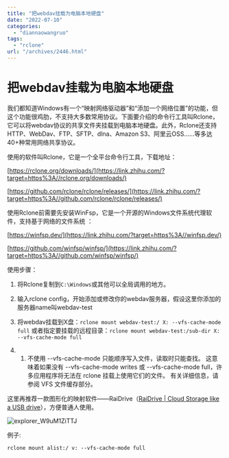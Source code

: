 ```yaml
---
title: "把webdav挂载为电脑本地硬盘"
date: "2022-07-10"
categories: 
  - "diannaowangruo"
tags: 
  - "rclone"
url: "/archives/2446.html"
---
```


# 把webdav挂载为电脑本地硬盘

我们都知道Windows有一个“映射网络驱动器”和“添加一个网络位置”的功能，但这个功能很鸡肋，不支持大多数常用协议。下面要介绍的命令行工具叫Rclone，它可以将webdav协议的共享文件夹挂载到电脑本地硬盘。此外，Rclone还支持HTTP、WebDav、FTP、SFTP、dlna、Amazon S3、阿里云OSS……等多达40+种常用网络共享协议。

使用的软件叫Rclone，它是一个全平台命令行工具，下载地址：

[https://rclone.org/downloads/](https://link.zhihu.com/?target=https%3A//rclone.org/downloads/)

[https://github.com/rclone/rclone/releases/](https://link.zhihu.com/?target=https%3A//github.com/rclone/rclone/releases/)

使用Rclone前需要先安装WinFsp，它是一个开源的Windows文件系统代理软件，支持基于网络的文件系统 ：

[https://winfsp.dev/](https://link.zhihu.com/?target=https%3A//winfsp.dev/)

[https://github.com/winfsp/winfsp/](https://link.zhihu.com/?target=https%3A//github.com/winfsp/winfsp/)

使用步骤：

1. 将Rclone复制到`C:\Windows`或其他可以全局调用的地方。
    
2. 输入rclone config，开始添加或修改你的webdav服务器，假设这里你添加的服务器name叫webdav-test
    
3. 将webdav挂载到X盘：`rclone mount webdav-test:/ X: --vfs-cache-mode full` 或者指定要挂载的远程目录：`rclone mount webdav-test:/sub-dir X: --vfs-cache-mode full`
    
4. 1. 不使用 --vfs-cache-mode 只能顺序写入文件，读取时只能查找。 这意味着如果没有 --vfs-cache-mode writes 或 --vfs-cache-mode full，许多应用程序将无法在 rclone 挂载上使用它们的文件。 有关详细信息，请参阅 VFS 文件缓存部分。

这里再推荐一款图形化的映射软件——RaiDrive（[RaiDrive | Cloud Storage like a USB drive](https://link.zhihu.com/?target=https%3A//www.raidrive.com/)），方便普通人使用。

![explorer_W9uM1ZiTTJ](https://img.zhoujie218.top/piggo/202207101412947.png)

例子:

```
rclone mount alist:/ v: --vfs-cache-mode full
```
